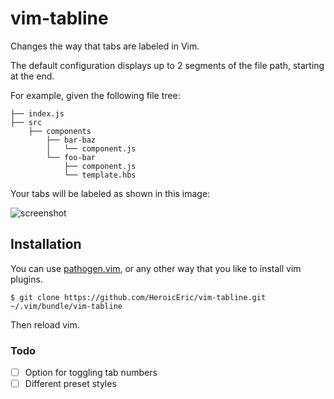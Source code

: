 # vim-tabline

Changes the way that tabs are labeled in Vim.

The default configuration displays up to 2 segments of the file path, starting
at the end.

For example, given the following file tree:

```
├── index.js
├── src
    ├── components
        ├── bar-baz
        │   └── component.js
        └── foo-bar
            ├── component.js
            └── template.hbs
```

Your tabs will be labeled as shown in this image:

![screenshot](https://raw.github.com/HeroicEric/vim-tabline/master/screenshots/screenshot.png)

## Installation

You can use [pathogen.vim](https://github.com/tpope/vim-pathogen), or any other
way that you like to install vim plugins.

```
$ git clone https://github.com/HeroicEric/vim-tabline.git ~/.vim/bundle/vim-tabline
```

Then reload vim.

### Todo

- [ ] Option for toggling tab numbers
- [ ] Different preset styles
